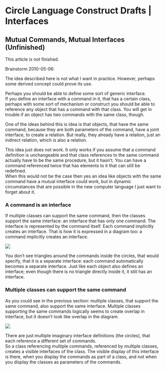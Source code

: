 ﻿Circle Language Construct Drafts | Interfaces
=============================================

Mutual Commands, Mutual Interfaces (Unfinished)
-----------------------------------------------

This article is not finished.

Brainstorm 2010-05-06:

The idea described here is not what I want in practice. However, perhaps some derived concept could prove its use.

Perhaps you should be able to define some sort of generic interface.  
If you define an interface with a command in it, that has a certain class, perhaps with some sort of mechanism or construct you should be able to reference any object that has a command with that class. You will get in trouble if an object has two commands with the same class, though.

One of the ideas behind this is idea is that objects, that have the same command, because they are both parameters of the command, have a joint interface, to create a relation. But really, they already have a relation, just an indirect relation, which is also a relation.

This idea just does not work. It only works if you assume that a command definition is unchangeable and that class references to the same command actually have to be the same procedure, but it hasn’t. You can have a command referenced twice that has elements to it that can still be redefined.  
When this would not be the case then yes an idea like objects with the same command have a mutual interface could work, but in dynamic circumstances that are possible in the new computer language I just want to forget about it.

### A command is an interface

If multiple classes can support the same command, then the classes support the same interface: an interface that has only one command. The interface is represented by the command itself. Each command implicitly creates an interface. That is how it is expressed in a diagram too: a command implicitly creates an interface.

![](images/21.%20Mutual%20Commands,%20Mutual%20Interfaces%20(Unfinished).001.png)

You don’t see triangles around the commands inside the circles, that would specify, that it is a separate interface: each command automatically becomes a separate interface. Just like each object also defines an interface; even though there is no triangle directly inside it, it still has an interface.

### Multiple classes can support the same command

As you could see in the previous section: multiple classes, that support the same command, also support the same interface. Multiple classes supporting the same commands logically seems to create overlap in interface, but it doesn’t look like overlap in the diagram.

![](images/21.%20Mutual%20Commands,%20Mutual%20Interfaces%20(Unfinished).002.png)

There are just multiple imaginary interface definitions (the circles), that each reference a different set of commands.  
So a class referencing multiple commands, referenced by multiple classes, creates a visible interfaces of the class. The visible display of this interface is there, when you display the commands as part of a class, and not when you display the classes as parameters of the commands.